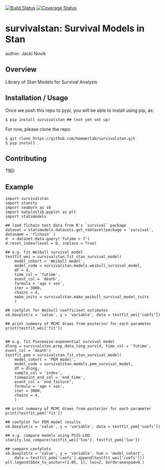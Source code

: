 [![Build Status](https://travis-ci.org/hammerlab/survivalstan.svg?branch=setup-travis)](https://travis-ci.org/hammerlab/survivalstan) 
[![Coverage Status](https://coveralls.io/repos/github/hammerlab/survivalstan/badge.svg?branch=master)](https://coveralls.io/github/hammerlab/survivalstan?branch=master)

survivalstan: Survival Models in Stan
===============================

author: Jacki Novik

Overview
--------

Library of Stan Models for Survival Analysis

Installation / Usage
--------------------

Once we push this repo to pypi, you will be able to install using pip, as:

    $ pip install survivalstan ## (not yet set up)


For now, please clone the repo:

    $ git clone https://github.com/hammerlab/survivalstan.git
    $ pip install .

Contributing
------------

TBD

Example
-------

```
import survivalstan
import stanity
import seaborn as sb
import matplotlib.pyplot as plt
import statsmodels

## load flchain test data from R's `survival` package
dataset = statsmodels.datasets.get_rdataset(package = 'survival', dataname = 'flchain' )
d  = dataset.data.query('futime > 7')
d.reset_index(level = 0, inplace = True)

## e.g. fit Weibull survival model
testfit_wei = survivalstan.fit_stan_survival_model(
	model_cohort = 'Weibull model',
	model_code = survivalstan.models.weibull_survival_model,
	df = d,
	time_col = 'futime',
	event_col = 'death',
	formula = 'age + sex',
	iter = 3000,
	chains = 4,
	make_inits = survivalstan.make_weibull_survival_model_inits
	)

## coefplot for Weibull coefficient estimates
sb.boxplot(x = 'value', y = 'variable', data = testfit_wei['coefs'])

## print summary of MCMC draws from posterior for each parameter
print(testfit_wei['fit'])


## e.g. fit Piecewise-exponential survival model 
dlong = survivalstan.prep_data_long_surv(d, time_col = 'futime', event_col = 'death')
testfit_pem = survivalstan.fit_stan_survival_model(
	model_cohort = 'PEM model',
	model_code = survivalstan.models.pem_survival_model,
	df = dlong,
	sample_col = 'index',
	timepoint_end_col = 'end_time',
	event_col = 'end_failure',
	formula = 'age + sex',
	iter = 3000,
	chains = 4,
	)

## print summary of MCMC draws from posterior for each parameter
print(testfit_pem['fit'])

## coefplot for PEM model results
sb.boxplot(x = 'value', y = 'variable', data = testfit_pem['coefs'])

## e.g. compare models using PSIS-LOO
stanity.loo_compare(testfit_wei['loo'], testfit_pem['loo'])

## compare coefplots 
sb.boxplot(x = 'value', y = 'variable', hue = 'model_cohort',
    data = testfit_pem['coefs'].append(testfit_wei['coefs']))
plt.legend(bbox_to_anchor=(1.05, 1), loc=2, borderaxespad=0.)
```


